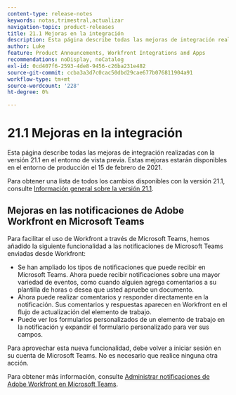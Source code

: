 ```yaml
---
content-type: release-notes
keywords: notas,trimestral,actualizar
navigation-topic: product-releases
title: 21.1 Mejoras en la integración
description: Esta página describe todas las mejoras de integración realizadas con la versión 21.1 en el entorno de vista previa. Estas mejoras estarán disponibles en el entorno de producción el 15 de febrero de 2021.
author: Luke
feature: Product Announcements, Workfront Integrations and Apps
recommendations: noDisplay, noCatalog
exl-id: 0cd407f6-2593-4de8-9456-c26ba231e482
source-git-commit: ccba3a3d7c0cac50dbd29cae677b076811904a91
workflow-type: tm+mt
source-wordcount: '228'
ht-degree: 0%

---
```


# 21.1 Mejoras en la integración

Esta página describe todas las mejoras de integración realizadas con la versión 21.1 en el entorno de vista previa. Estas mejoras estarán disponibles en el entorno de producción el 15 de febrero de 2021.

Para obtener una lista de todos los cambios disponibles con la versión 21.1, consulte [Información general sobre la versión 21.1](../../../product-announcements/product-releases/21.1-release-activity/21-1-release-overview.md).

## Mejoras en las notificaciones de Adobe Workfront en Microsoft Teams

Para facilitar el uso de Workfront a través de Microsoft Teams, hemos añadido la siguiente funcionalidad a las notificaciones de Microsoft Teams enviadas desde Workfront:

* Se han ampliado los tipos de notificaciones que puede recibir en Microsoft Teams. Ahora puede recibir notificaciones sobre una mayor variedad de eventos, como cuando alguien agrega comentarios a su plantilla de horas o desea que usted apruebe un documento.
* Ahora puede realizar comentarios y responder directamente en la notificación. Sus comentarios y respuestas aparecen en Workfront en el flujo de actualización del elemento de trabajo.
* Puede ver los formularios personalizados de un elemento de trabajo en la notificación y expandir el formulario personalizado para ver sus campos.

Para aprovechar esta nueva funcionalidad, debe volver a iniciar sesión en su cuenta de Microsoft Teams. No es necesario que realice ninguna otra acción.

Para obtener más información, consulte [Administrar notificaciones de Adobe Workfront en Microsoft Teams](../../../workfront-integrations-and-apps/using-workfront-with-microsoft-teams/manage-wf-notifications-approval-requests-ms-teams.md).

